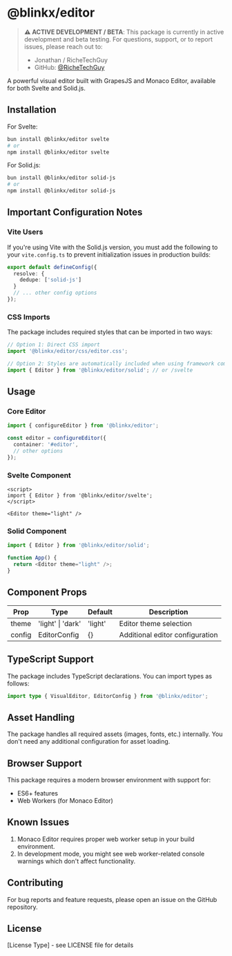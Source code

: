 # @blinkx/editor

> **⚠️ ACTIVE DEVELOPMENT / BETA**: This package is currently in active development and beta testing. For questions, support, or to report issues, please reach out to:
> - Jonathan / RicheTechGuy
> - GitHub: [@RicheTechGuy](https://github.com/RicheTechGuy)

A powerful visual editor built with GrapesJS and Monaco Editor, available for both Svelte and Solid.js.

## Installation

For Svelte:
```bash
bun install @blinkx/editor svelte
# or
npm install @blinkx/editor svelte
```

For Solid.js:
```bash
bun install @blinkx/editor solid-js
# or
npm install @blinkx/editor solid-js
```

## Important Configuration Notes

### Vite Users
If you're using Vite with the Solid.js version, you must add the following to your `vite.config.ts` to prevent initialization issues in production builds:

```typescript
export default defineConfig({
  resolve: {
    dedupe: ['solid-js']
  }
  // ... other config options
});
```

### CSS Imports
The package includes required styles that can be imported in two ways:

```typescript
// Option 1: Direct CSS import
import '@blinkx/editor/css/editor.css';

// Option 2: Styles are automatically included when using framework components
import { Editor } from '@blinkx/editor/solid'; // or /svelte
```

## Usage

### Core Editor
```typescript
import { configureEditor } from '@blinkx/editor';

const editor = configureEditor({
  container: '#editor',
  // other options
});
```

### Svelte Component
```svelte
<script>
import { Editor } from '@blinkx/editor/svelte';
</script>

<Editor theme="light" />
```

### Solid Component
```typescript
import { Editor } from '@blinkx/editor/solid';

function App() {
  return <Editor theme="light" />;
}
```

## Component Props

| Prop | Type | Default | Description |
|------|------|---------|-------------|
| theme | 'light' \| 'dark' | 'light' | Editor theme selection |
| config | EditorConfig | {} | Additional editor configuration |

## TypeScript Support

The package includes TypeScript declarations. You can import types as follows:

```typescript
import type { VisualEditor, EditorConfig } from '@blinkx/editor';
```

## Asset Handling

The package handles all required assets (images, fonts, etc.) internally. You don't need any additional configuration for asset loading.

## Browser Support

This package requires a modern browser environment with support for:
- ES6+ features
- Web Workers (for Monaco Editor)
## Known Issues

1. Monaco Editor requires proper web worker setup in your build environment.
2. In development mode, you might see web worker-related console warnings which don't affect functionality.

## Contributing

For bug reports and feature requests, please open an issue on the GitHub repository.

## License

[License Type] - see LICENSE file for details
